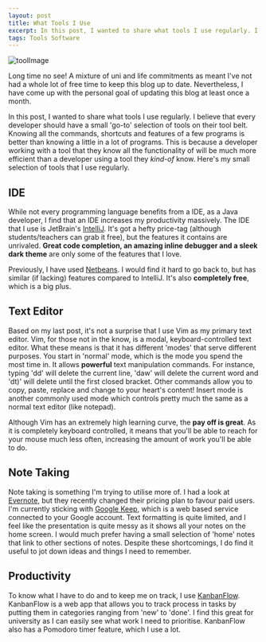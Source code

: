 ```yaml
---
layout: post
title: What Tools I Use
excerpt: In this post, I wanted to share what tools I use regularly. I believe that every developer should have a small 'go-to' selection of tools on their tool belt.
tags: Tools Software
---
```

![toolImage](http://d2rpukhlpcbfio.cloudfront.net/img/brand-wiha-1.jpg)

Long time no see! A mixture of uni and life commitments as meant I've not had a
whole lot of free time to keep this blog up to date. Nevertheless, I have come
up with the personal goal of updating this blog at least once a month. 

In this post, I wanted to share what tools I use regularly. I believe that every
developer should have a small 'go-to' selection of tools on their tool belt.
Knowing all the commands, shortcuts and features of a few programs is better
than knowing a little in a lot of programs. This is because a developer working
with a tool that they know all the functionality of will be much more efficient
than a developer using a tool they *kind-of* know. Here's my small selection of tools
that I use regularly. 

## IDE
While not every programming language benefits from a IDE, as a Java developer, I
find that an IDE increases my productivity massively. The IDE that I use is
JetBrain's [IntelliJ](https://www.jetbrains.com/idea/). It's got a hefty price-tag (although students/teachers can
grab it free), but the features it contains are unrivaled. **Great code
completion, an amazing inline debugger and a sleek dark theme** are only some of
the features that I love. 

Previously, I have used [Netbeans](https://netbeans.org/). I would find it hard to go back to,
but has similar (if lacking) features compared to IntelliJ. It's also **completely free**,
which is a big plus.

## Text Editor
Based on my last post, it's not a surprise that I use Vim as my primary text
editor. Vim, for those not in the know, is a modal, keyboard-controlled text editor. What these means
is that it has different 'modes' that serve different purposes. You start in
'normal' mode, which is the mode you spend the most time in. It allows **powerful**
text manipulation commands. For instance, typing 'dd' will delete the current
line, 'daw' will delete the current word and 'dt)' will delete until the first
closed bracket. Other commands allow you to copy, paste, replace and change to
your heart's content! Insert mode is another commonly used
mode which controls pretty much the same as a normal text editor (like notepad). 

Although Vim has an extremely high learning curve, the **pay off is great**. As it
is completely keyboard controlled, it means that you'll be able to reach for your
mouse much less often, increasing the amount of work you'll be able to do. 

## Note Taking
Note taking is something I'm trying to utilise more of. I had a look at
[Evernote](https://evernote.com/), but they recently changed their pricing plan to favour paid users.
I'm currently sticking with [Google Keep](http://www.google.com.au/keep/), which is a web
based service connected to your Google account. Text formatting is quite
limited, and I feel like the presentation is quite messy as it shows all your
notes on the home screen. I would much prefer having a small selection of 'home'
notes that link to other sections of notes. Despite these shortcomings, I do
find it useful to jot down ideas and things I need to remember.

## Productivity
To know what I have to do and to keep me on track, I use [KanbanFlow](https://kanbanflow.com). KanbanFlow
is a web app that allows you to track process in tasks by putting them in
categories ranging from 'new' to 'done'. I find this great for university as I
can easily see what work I  need to prioritise. KanbanFlow also has a
Pomodoro timer feature, which I use a lot.

